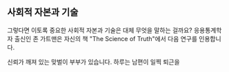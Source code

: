 ## 사회적 자본과 기술
그렇다면 이토록 중요한 사회적 자본과 기술은 대체 무엇을 말하는 걸까요? 응용통계학자 출신인 존 가트맨은 자신의 책 "The Science of Truth"에서 다음 연구를 인용합니다. 

신뢰가 깨져 있는 맞벌이 부부가 있습니다. 하루는 남편이 일찍 퇴근을 